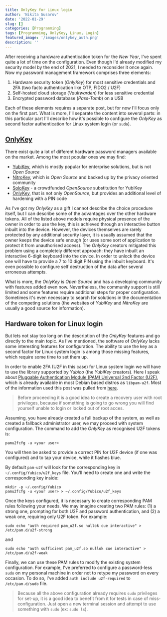 ```yaml
---
title: OnlyKey for Linux login
author: 'Nikita Gusarov'
date: '2022-01-29'
slug: []
categories: [Programming]
tags: [Programming, OnlyKey, Linux, Login]
featured_image: '/images/onlykey_auth.png'
description: ''
---
```




After receiving a hardware authentication token for the *New Year*, I've spent quite a lot of time on the configuration. 
Even though I'd already modified my security model by the end of 2021, I needed to reconsider it once again. 
Now my password management framework comprises three elements: 

1. Hardware security token (*OnlyKey*) for most sensitive credentials and 2FA (two facto authentication like OTP, FIDO2 / U2F)
2. Self-hosted cloud storage (*Vaultwarden*) for less sensitive credential
3. Encrypted password database (*Pass-Tomb*) on a USB 

Each of these elements requires a separate post, but for now I'll focus only on the first part. 
What is more, I'll separate the content into several parts: in this particular part I'll describe how it's possible to configure the *OnlyKey* as second factor authentication for Linux system login (or `sudo`).



## [OnlyKey](https://onlykey.io/)

There exist quite a lot of different hardware password managers available on the market. 
Among the most popular ones we may find: 

- [YubiKey](https://www.yubico.com/), which is mostly popular for enterprise solutions, but is not *Open Source*
- [NitroKey](https://www.nitrokey.com/), which is *Open Source* and backed up by the privacy oriented community
- [SoloKey](https://solokeys.com/) - a crowdfunded *OpenSource* substitution for YubiKey
- [OnlyKey](https://onlykey.io/), that is not only *OpenSource*, but provides an additional level of hardening with a PIN code

As I've got my *OnlyKey* as a gift I cannot describe the choice procedure itself, but I can describe some of the advantages over the other hardware tokens. 
All of the listed above models require physical presence of the owner in order to use the key, this is achieved through an interactive button inbuilt into the device. 
However, the devices themselves are rarely protected by any additional security layer, it is usually assumed that the owner keeps the device safe enough (or uses some sort of application to protect it from unauthorised access). 
The *OnlyKey* creators mitigated this problem using a completely different approach: they have inbuilt an interactive 6-digit keyboard into the device. 
In order to unlock the device one will have to provide a 7 to 10 digit PIN using the inbuilt keyboard. 
It's even possible to configure self destruction of the data after several erroneous attempts. 

What is more, the *OnlyKey* is *Open Source* and has a developing community with features added even now. 
Nevertheless, the community support is still limited and some features require additional steps for proper configuration. 
Sometimes it's even necessary to search for solutions in the documentation of the competing solutions (the websites of *YubiKey* and *NitroKey* are usually a good source for information). 



## Hardware token for Linux login

But lets not stay too long on the description of the *OnlyKey* features and go directly to the main topic. 
As I've mentioned, the software of *OnlyKey* lacks some interesting features for configuration. 
The ability to use the key as a second factor for Linux system login is among those missing features, which require some time to set them up. 

In order to enable 2FA (U2F in this case) for Linux system login we will have to use the library supported by *Yubico* (the *YubiKey* creators). 
Here I speak about [Pluggable Authentication Module (PAM) Universal 2nd Factor (U2F)](https://github.com/Yubico/pam-u2f), which is already available in most Debian based distros as `libpam-u2f`. 
Most of the information used this post was pulled from [here](https://github.com/trustcrypto/OnlyKey-Firmware/issues/63).

> Before proceeding it is a good idea to create a recovery user with root privileges, because if something is going to go wrong you will find yourself unable to login or locked out of root acces.

Assuming, you have already created a full backup of the system, as well as created a fallback administrator user, we may proceed with system configuration. 
The command to add the *OnlyKey* as recognised U2F tokens is: 

```
pamu2fcfg -u <your user>
```

You will then be asked to provide a correct PIN for U2F device (if one was configured) and to tap your device, while it flashes blue. 

By default `pam-u2f` will look for the corresponding key in `~/.config/Yubico/u2f_keys` file. 
You'll need to create one and write the corresponding key inside:

```
mkdir -p ~/.config/Yubico
pamu2fcfg -u <your user> > ~/.config/Yubico/u2f_keys
```

Once the keys configured, it is necessary to create corresponding PAM rules following your needs. 
We may imagine creating two PAM rules: (1) a strong one, prompting for both U2F and password authentication, and (2) a weak one, requiring only U2F token. 
For example: 

```
sudo echo "auth required pam_u2f.so nullok cue interactive" > /etc/pam.d/u2f-strong
```

and

```
sudo echo "auth sufficient pam_u2f.so nullok cue interactive" > /etc/pam.d/u2f-weak
```

Finally, we can use these PAM rules to modify the existing system configuration. 
For example, I've preferred to configure a password-less `sudo` on my personal machine in order not to retype my password on every occasion. 
To do so, I've added `auth include u2f-required` to `/etc/pam.d/sudo` file. 

> Because all the above configuration already requires `sudo` privileges for set-up, it is a good idea to benefit from it for tests in case of miss-configuration. 
> Just open a new terminal session and attempt to use something with `sudo` (ex: `sudo ls`).